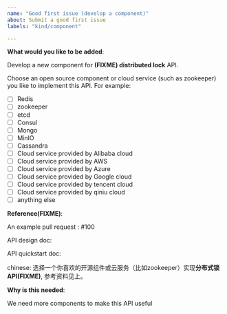 ```yaml
---
name: "Good first issue (develop a component)"
about: Submit a good first issue
labels: "kind/component"

---
```

<!-- Please only use this template for submitting good first issues -->

**What would you like to be added**:

Develop a new component for **(FIXME) distributed lock** API.

Choose an open source component or cloud service (such as zookeeper) you like to implement this API. For example:

- [ ] Redis
- [ ] zookeeper
- [ ] etcd
- [ ] Consul
- [ ] Mongo 
- [ ] MinIO 
- [ ] Cassandra
- [ ] Cloud service provided by Alibaba cloud
- [ ] Cloud service provided by AWS
- [ ] Cloud service provided by Azure
- [ ] Cloud service provided by Google cloud
- [ ] Cloud service provided by tencent cloud
- [ ] Cloud service provided by qiniu cloud
- [ ] anything else

**Reference(FIXME)**:

An example pull request : #100

API design doc:

API quickstart doc: 

chinese:
选择一个你喜欢的开源组件或云服务（比如zookeeper）实现**分布式锁API(FIXME)**, 
参考资料见上。


**Why is this needed**:

We need more components to make this API useful
